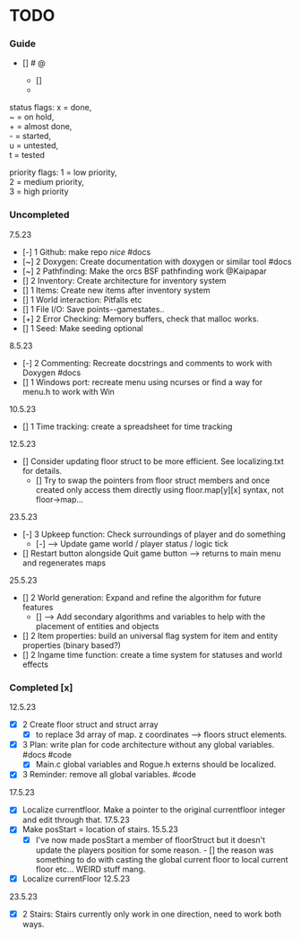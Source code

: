 # TODO

### Guide

- [<status>] <priority> <Brief description> #<tag> @<mention> <yyyy-mm-dd>  
    - [] <Subtask>  
    - <Description>  
  
status flags:   x = done,  
                ~ = on hold,  
                + = almost done,  
                - = started,  
                u = untested,  
                t = tested  


priority flags: 1 = low priority,  
                2 = medium priority,  
                3 = high priority  

### Uncompleted
7.5.23  
- [-] 1 Github: make repo _nice_ #docs
- [~] 2 Doxygen: Create documentation with doxygen or similar tool #docs
- [~] 2 Pathfinding: Make the orcs BSF pathfinding work @Kaipapar
- [] 2 Inventory: Create architecture for inventory system
- [] 1 Items: Create new items after inventory system
- [] 1 World interaction: Pitfalls etc
- [] 1 File I/O: Save points--gamestates..
- [+] 2 Error Checking: Memory buffers, check that malloc works.
- [] 1 Seed: Make seeding optional

8.5.23  
- [-] 2 Commenting: Recreate docstrings and comments to work with Doxygen #docs
- [] 1 Windows port: recreate menu using ncurses or find a way for menu.h to work with Win

10.5.23
- [] 1 Time tracking: create a spreadsheet for time tracking

12.5.23
- [] Consider updating floor struct to be more efficient.  See localizing.txt for details.
    - [] Try to swap the pointers from floor struct members and once created only access them directly using floor.map[y][x] syntax, not floor->map...

23.5.23
- [-] 3 Upkeep function: Check surroundings of player and do something 
    - [-] --> Update game world / player status / logic tick
- [] Restart button alongside Quit game button --> returns to main menu and regenerates maps

25.5.23
- [] 2 World generation: Expand and refine the algorithm for future features
    - [] --> Add secondary algorithms and variables to help with the placement of entities and objects
- [] 2 Item properties: build an universal flag system for item and entity properties (binary based?)
- [] 2 Ingame time function: create a time system for statuses and world effects

### Completed [x]
12.5.23
- [x] 2 Create floor struct and struct array 
    - [x] to replace 3d array of map. z coordinates --> floors struct elements.
- [x] 3 Plan: write plan for code architecture without any global variables. #docs #code
    - [x] Main.c global variables and Rogue.h externs should be localized.
- [x] 3 Reminder: remove all global variables. #code

17.5.23
- [x] Localize currentfloor. Make a pointer to the original currentfloor integer and edit through that. 17.5.23
- [x] Make posStart = location of stairs.   15.5.23
    - [x] I've now made posStart a member of floorStruct but it doesn't update the players position for some reason. 
            - [] the reason was something to do with casting the global current floor to local current floor etc... WEIRD stuff mang.
- [x] Localize currentFloor 12.5.23

23.5.23
- [x] 2 Stairs: Stairs currently only work in one direction, need to work both ways.
